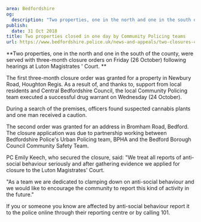 ```yaml
area: Bedfordshire
og:
  description: "Two properties, one in the north and one in the south of the county, were served with three-month closure orders on Friday (26 October) following hearings at Luton Magistrates\u2019 Court."
publish:
  date: 31 Oct 2018
title: Two properties closed in one day by Community Policing teams
url: https://www.bedfordshire.police.uk/news-and-appeals/two-closures-community-october18
```

**Two properties, one in the north and one in the south of the county, were served with three-month closure orders on Friday (26 October) following hearings at Luton Magistrates ' Court. **

The first three-month closure order was granted for a property in Newbury Road, Houghton Regis. As a result of, and thanks to, support from local residents and Central Bedfordshire Council, the local Community Policing team executed a successful drug warrant on Wednesday (24 October).

During a search of the premises, officers found suspected cannabis plants and one man received a caution.

The second order was granted for an address in Bromham Road, Bedford. The closure application was due to partnership working between Bedfordshire Police's Urban Policing team, BPHA and the Bedford Borough Council Community Safety Team.

PC Emily Keech, who secured the closure, said: "We treat all reports of anti-social behaviour seriously and after gathering evidence we applied for closure to the Luton Magistrates' Court.

"As a team we are dedicated to clamping down on anti-social behaviour and we would like to encourage the community to report this kind of activity in the future."

If you or someone you know are affected by anti-social behaviour report it to the police online through their reporting centre or by calling 101.
